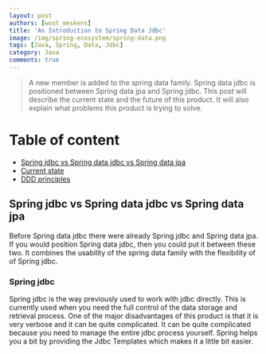 ```yaml
---
layout: post
authors: [wout_meskens]
title: 'An Introduction to Spring Data Jdbc'
image: /img/spring-ecosystem/spring-data.png
tags: [Java, Spring, Data, Jdbc]
category: Java
comments: true
---
```


> A new member is added to the spring data family. Spring data jdbc is positioned between Spring data jpa and Spring jdbc.
> This post will describe the current state and the future of this product. It will also explain what problems this product is trying to solve.

# Table of content

* [Spring jdbc vs Spring data jdbc vs Spring data jpa](#product-comparison)
* [Current state](#current-state)
* [DDD principles](#ddd-principles)

## Spring jdbc vs Spring data jdbc vs Spring data jpa

Before Spring data jdbc there were already Spring jdbc and Spring data jpa. 
If you would position Spring data jdbc, then you could put it between these two. 
It combines the usability of the spring data family with the flexibility of of Spring jdbc.

### Spring jdbc
Spring jdbc is the way previously used to work with jdbc directly. 
This is currently used when you need the full control of the data storage and retrieval process.
One of the major disadvantages of this product is that it is very verbose and it can be quite complicated. 
It can be quite complicated because you need to manage the entire jdbc process yourself. 
Spring helps you a bit by providing the Jdbc Templates which makes it a little bit easier.

### 
